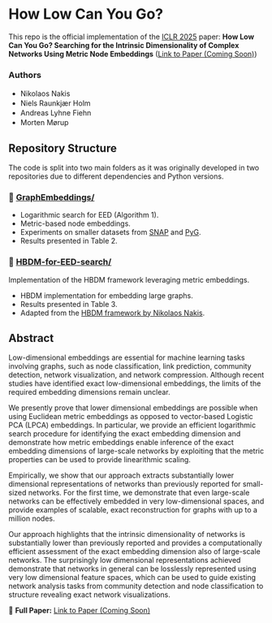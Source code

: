 # How Low Can You Go?
This repo is the official implementation of the [ICLR 2025](https://iclr.cc/virtual/2025/poster/29429) paper: **How Low Can You Go? Searching for the Intrinsic Dimensionality of Complex Networks Using Metric Node Embeddings** ([Link to Paper (Coming Soon)](#))  

### Authors
- Nikolaos Nakis <a href="https://github.com/Nicknakis"><img src="https://skillicons.dev/icons?i=github" width="16"></a>  <a href="https://www.linkedin.com/in/nikolaos-nakis-67a07a147/"><img src="https://skillicons.dev/icons?i=linkedin" width="16"></a>   
- Niels Raunkjær Holm  <a href="https://github.com/nrholm1"><img src="https://skillicons.dev/icons?i=github" width="16"></a>  <a href="https://www.linkedin.com/in/nielsrh/"><img src="https://skillicons.dev/icons?i=linkedin" width="16"></a>  
- Andreas Lyhne Fiehn  <a href="https://github.com/AndreasLF"><img src="https://skillicons.dev/icons?i=github" width="16"></a>  <a href="https://www.linkedin.com/in/andreas-fiehn/"><img src="https://skillicons.dev/icons?i=linkedin" width="16"></a>  
- Morten Mørup  <a href="https://www.linkedin.com/in/morten-moerup-b86a90/"><img src="https://skillicons.dev/icons?i=linkedin" width="16"></a>  

## Repository Structure  

The code is split into two main folders as it was originally developed in two repositories due to different dependencies and Python versions.  

### 📁 [GraphEmbeddings/](GraphEmbeddings)  

- Logarithmic search for EED (Algorithm 1).  
- Metric-based node embeddings.  
- Experiments on smaller datasets from [SNAP](https://snap.stanford.edu/data/) and [PyG](https://www.pyg.org/).  
- Results presented in Table 2.  

### 📁 [HBDM-for-EED-search/](HBDM-for-EED-search)  
Implementation of the HBDM framework leveraging metric embeddings.  

- HBDM implementation for embedding large graphs.  
- Results presented in Table 3.  
- Adapted from the [HBDM framework by Nikolaos Nakis](https://github.com/Nicknakis/HBDM).  

## Abstract  

Low-dimensional embeddings are essential for machine learning tasks involving graphs, such as node classification, link prediction, community detection, network visualization, and network compression. Although recent studies have identified exact low-dimensional embeddings, the limits of the required embedding dimensions remain unclear. 

We presently prove that lower dimensional embeddings are possible when using Euclidean metric embeddings as opposed to vector-based Logistic PCA (LPCA) embeddings. In particular, we provide an efficient logarithmic search procedure for identifying the exact embedding dimension and demonstrate how metric embeddings enable inference of the exact embedding dimensions of large-scale networks by exploiting that the metric properties can be used to provide linearithmic scaling.

Empirically, we show that our approach extracts substantially lower dimensional representations of networks than previously reported for small-sized networks.
For the first time, we demonstrate that even large-scale networks can be effectively embedded in very low-dimensional spaces, and provide examples of scalable, exact reconstruction for graphs with up to a million nodes.

Our approach highlights that the intrinsic dimensionality of networks is substantially lower than previously reported and provides a computationally efficient assessment of the exact embedding dimension also of large-scale networks. The surprisingly low dimensional representations achieved demonstrate that networks in general can be losslessly represented using very low dimensional feature spaces, which can be used to guide existing network analysis tasks from community detection and node classification to structure revealing exact network visualizations.

📖 **Full Paper:** [Link to Paper (Coming Soon)](#)    


